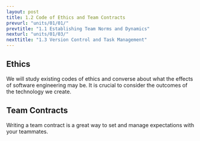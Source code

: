 ```yaml
---
layout: post
title: 1.2 Code of Ethics and Team Contracts
prevurl: "units/01/01/"
prevtitle: "1.1 Establishing Team Norms and Dynamics"
nexturl: "units/01/03/"
nexttitle: "1.3 Version Control and Task Management"
---
```


## Ethics
We will study existing codes of ethics and converse about what the effects of software engineering may be. It is crucial to consider the outcomes of the technology we create.


## Team Contracts
Writing a team contract is a great way to set and manage expectations with your teammates.